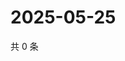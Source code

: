 # 2025-05-25

共 0 条

<!-- BEGIN ZHIHUQUESTIONS -->
<!-- 最后更新时间 Sun May 25 2025 01:08:53 GMT+0800 (China Standard Time) -->

<!-- END ZHIHUQUESTIONS -->
